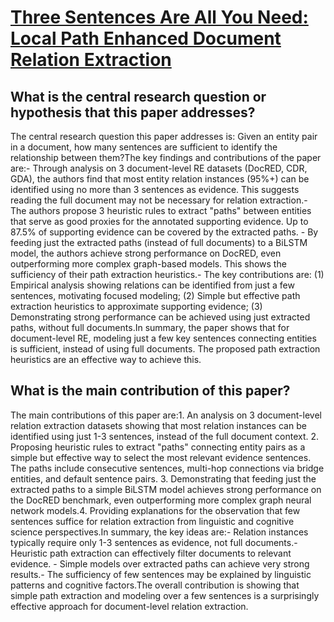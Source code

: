 # [Three Sentences Are All You Need: Local Path Enhanced Document Relation   Extraction](https://arxiv.org/abs/2106.01793)

## What is the central research question or hypothesis that this paper addresses?

The central research question this paper addresses is: Given an entity pair in a document, how many sentences are sufficient to identify the relationship between them?The key findings and contributions of the paper are:- Through analysis on 3 document-level RE datasets (DocRED, CDR, GDA), the authors find that most entity relation instances (95%+) can be identified using no more than 3 sentences as evidence. This suggests reading the full document may not be necessary for relation extraction.- The authors propose 3 heuristic rules to extract "paths" between entities that serve as good proxies for the annotated supporting evidence. Up to 87.5% of supporting evidence can be covered by the extracted paths.  - By feeding just the extracted paths (instead of full documents) to a BiLSTM model, the authors achieve strong performance on DocRED, even outperforming more complex graph-based models. This shows the sufficiency of their path extraction heuristics.- The key contributions are: (1) Empirical analysis showing relations can be identified from just a few sentences, motivating focused modeling; (2) Simple but effective path extraction heuristics to approximate supporting evidence; (3) Demonstrating strong performance can be achieved using just extracted paths, without full documents.In summary, the paper shows that for document-level RE, modeling just a few key sentences connecting entities is sufficient, instead of using full documents. The proposed path extraction heuristics are an effective way to achieve this.


## What is the main contribution of this paper?

The main contributions of this paper are:1. An analysis on 3 document-level relation extraction datasets showing that most relation instances can be identified using just 1-3 sentences, instead of the full document context. 2. Proposing heuristic rules to extract "paths" connecting entity pairs as a simple but effective way to select the most relevant evidence sentences. The paths include consecutive sentences, multi-hop connections via bridge entities, and default sentence pairs.  3. Demonstrating that feeding just the extracted paths to a simple BiLSTM model achieves strong performance on the DocRED benchmark, even outperforming more complex graph neural network models.4. Providing explanations for the observation that few sentences suffice for relation extraction from linguistic and cognitive science perspectives.In summary, the key ideas are:- Relation instances typically require only 1-3 sentences as evidence, not full documents.- Heuristic path extraction can effectively filter documents to relevant evidence. - Simple models over extracted paths can achieve very strong results.- The sufficiency of few sentences may be explained by linguistic patterns and cognitive factors.The overall contribution is showing that simple path extraction and modeling over a few sentences is a surprisingly effective approach for document-level relation extraction.
